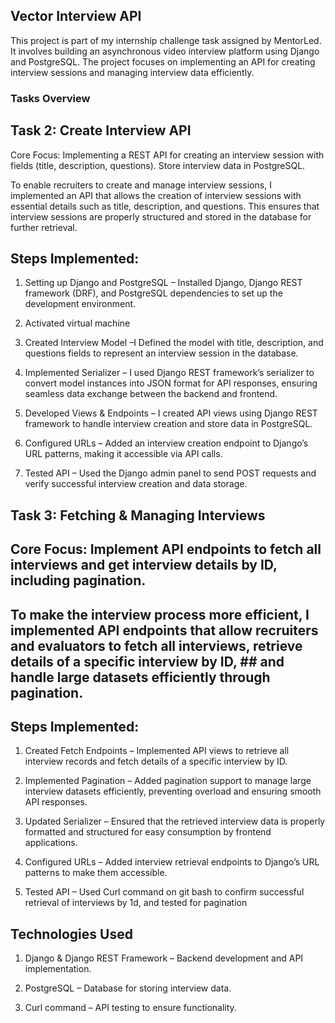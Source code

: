 ## Vector Interview API

This project is part of my internship challenge task assigned by MentorLed. It involves building an asynchronous video interview platform using Django and PostgreSQL. The project focuses on implementing an API for creating interview sessions and managing interview data efficiently.

### Tasks Overview

## Task 2: Create Interview API

Core Focus: Implementing a REST API for creating an interview session with fields (title, description, questions). Store interview data in PostgreSQL.

To enable recruiters to create and manage interview sessions, I implemented an API that allows the creation of interview sessions with essential details such as title, description, and questions. This ensures that interview sessions are properly structured and stored in the database for further retrieval.

## Steps Implemented:

1. Setting up Django and PostgreSQL – Installed Django, Django REST framework (DRF), and PostgreSQL dependencies to set up the development environment.

2. Activated virtual machine

3. Created Interview Model –I Defined the model with title, description, and questions fields to represent an interview session in the database.

4. Implemented Serializer – I used Django REST framework’s serializer to convert model instances into JSON format for API responses, ensuring seamless data exchange between the backend and frontend.

5. Developed Views & Endpoints – I created API views using Django REST framework to handle interview creation and store data in PostgreSQL.

6. Configured URLs – Added an interview creation endpoint to Django’s URL patterns, making it accessible via API calls.

7. Tested API – Used the Django admin panel to send POST requests and verify successful interview creation and data storage.

## Task 3: Fetching & Managing Interviews

## Core Focus: Implement API endpoints to fetch all interviews and get interview details by ID, including pagination.

## To make the interview process more efficient, I implemented API endpoints that allow recruiters and evaluators to fetch all interviews, retrieve details of a specific interview by ID, ## and handle large datasets efficiently through pagination.

## Steps Implemented:

1. Created Fetch Endpoints – Implemented API views to retrieve all interview records and fetch details of a specific interview by ID.

2. Implemented Pagination – Added pagination support to manage large interview datasets efficiently, preventing overload and ensuring smooth API responses.

3. Updated Serializer – Ensured that the retrieved interview data is properly formatted and structured for easy consumption by frontend applications.

4. Configured URLs – Added interview retrieval endpoints to Django’s URL patterns to make them accessible.

5. Tested API – Used Curl command on git bash to confirm successful retrieval of interviews by 1d, and tested for pagination

## Technologies Used

1. Django & Django REST Framework – Backend development and API implementation.

2. PostgreSQL – Database for storing interview data.

3. Curl command – API testing to ensure functionality.
